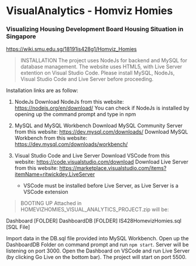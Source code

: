 # VisualAnalytics - Homviz Homies
### Visualizing Housing Development Board Housing Situation in Singapore

https://wiki.smu.edu.sg/18191is428g1/Homviz_Homies

> INSTALLATION
The project uses NodeJs for backend and MySQL for database management. The website uses HTML5, with 
Live Server extention on Visual Studio Code. Please install MySQL, NodeJs, Visual Studio Code and 
Live Server before proceeding. 

Installation links are as follow:

1. NodeJs
    Download NodeJs from this website: https://nodejs.org/en/download/
    You can check if NodeJs is installed by opening up the command prompt and type in npm

2. MySQL and MySQL Workbench
    Download MySQL Community Server from this website: https://dev.mysql.com/downloads/
    Download MySQL Workbench from this website: https://dev.mysql.com/downloads/workbench/

3. Visual Studio Code and Live Server
    Download VSCode from this website: https://code.visualstudio.com/download
    Download Live Server from this website: https://marketplace.visualstudio.com/items?itemName=ritwickdey.LiveServer
    * VSCode must be installed before Live Server, as Live Server is a VSCode extension

>BOOTING UP
Attached in HOMEVIZHOMIES_VISUAL_ANALYTICS_PROJECT.zip will be:

Dashboard [FOLDER]
DashboardDB [FOLDER]
IS428HomevizHomies.sql [SQL File]

Import data in the DB.sql file provided into MySQL Workbench. Open up the DashboardDB Folder on command 
prompt and run `npm start`. Server will be listening on port 3000. Open the Dashboard on VSCode and run 
Live Server (by clicking Go Live on the bottom bar). The project will start on port 5500.
